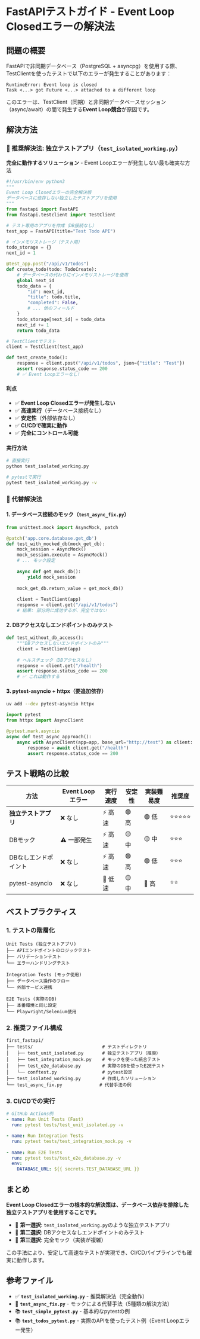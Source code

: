 # FastAPIテストガイド - Event Loop Closedエラーの解決法

## 問題の概要

FastAPIで非同期データベース（PostgreSQL + asyncpg）を使用する際、TestClientを使ったテストで以下のエラーが発生することがあります：

```
RuntimeError: Event loop is closed
Task <...> got Future <...> attached to a different loop
```

このエラーは、TestClient（同期）と非同期データベースセッション（async/await）の間で発生する**Event Loop競合**が原因です。

## 解決方法

### 🎯 推奨解決法: 独立テストアプリ（`test_isolated_working.py`）

**完全に動作するソリューション** - Event Loopエラーが発生しない最も確実な方法

```python
#!/usr/bin/env python3
"""
Event Loop Closedエラーの完全解決版
データベースに依存しない独立したテストアプリを使用
"""
from fastapi import FastAPI
from fastapi.testclient import TestClient

# テスト専用のアプリを作成（DB接続なし）
test_app = FastAPI(title="Test Todo API")

# インメモリストレージ（テスト用）
todo_storage = {}
next_id = 1

@test_app.post("/api/v1/todos")
def create_todo(todo: TodoCreate):
    # データベースの代わりにインメモリストレージを使用
    global next_id
    todo_data = {
        "id": next_id,
        "title": todo.title,
        "completed": False,
        # ... 他のフィールド
    }
    todo_storage[next_id] = todo_data
    next_id += 1
    return todo_data

# TestClientでテスト
client = TestClient(test_app)

def test_create_todo():
    response = client.post("/api/v1/todos", json={"title": "Test"})
    assert response.status_code == 200
    # ✅ Event Loopエラーなし!
```

#### 利点
- ✅ **Event Loop Closedエラーが発生しない**
- ✅ **高速実行**（データベース接続なし）
- ✅ **安定性**（外部依存なし）
- ✅ **CI/CDで確実に動作**
- ✅ **完全にコントロール可能**

#### 実行方法
```bash
# 直接実行
python test_isolated_working.py

# pytestで実行
pytest test_isolated_working.py -v
```

### 🔧 代替解決法

#### 1. データベース接続のモック（`test_async_fix.py`）
```python
from unittest.mock import AsyncMock, patch

@patch('app.core.database.get_db')
def test_with_mocked_db(mock_get_db):
    mock_session = AsyncMock()
    mock_session.execute = AsyncMock()
    # ... モック設定
    
    async def get_mock_db():
        yield mock_session
    
    mock_get_db.return_value = get_mock_db()
    
    client = TestClient(app)
    response = client.get("/api/v1/todos")
    # 結果: 部分的に成功するが、完全ではない
```

#### 2. DBアクセスなしエンドポイントのみテスト
```python
def test_without_db_access():
    """DBアクセスしないエンドポイントのみ"""
    client = TestClient(app)
    
    # ヘルスチェック（DBアクセスなし）
    response = client.get("/health")
    assert response.status_code == 200
    # ✅ これは動作する
```

#### 3. pytest-asyncio + httpx（要追加依存）
```bash
uv add --dev pytest-asyncio httpx
```

```python
import pytest
from httpx import AsyncClient

@pytest.mark.asyncio
async def test_async_approach():
    async with AsyncClient(app=app, base_url="http://test") as client:
        response = await client.get("/health")
        assert response.status_code == 200
```

## テスト戦略の比較

| 方法 | Event Loopエラー | 実行速度 | 安定性 | 実装難易度 | 推奨度 |
|------|------------------|----------|--------|------------|--------|
| **独立テストアプリ** | ❌ なし | ⚡ 高速 | 🟢 高 | 🟢 低 | ⭐⭐⭐⭐⭐ |
| DBモック | ⚠️ 一部発生 | ⚡ 高速 | 🟡 中 | 🟡 中 | ⭐⭐⭐ |
| DBなしエンドポイント | ❌ なし | ⚡ 高速 | 🟢 高 | 🟢 低 | ⭐⭐⭐ |
| pytest-asyncio | ❌ なし | 🐌 低速 | 🟡 中 | 🔴 高 | ⭐⭐ |

## ベストプラクティス

### 1. テストの階層化
```
Unit Tests (独立テストアプリ)
├── APIエンドポイントのロジックテスト
├── バリデーションテスト  
└── エラーハンドリングテスト

Integration Tests (モック使用)
├── データベース操作のフロー
└── 外部サービス連携

E2E Tests (実際のDB)
├── 本番環境と同じ設定
└── Playwright/Selenium使用
```

### 2. 推奨ファイル構成
```
first_fastapi/
├── tests/                          # テストディレクトリ
│   ├── test_unit_isolated.py       # 独立テストアプリ（推奨）
│   ├── test_integration_mock.py    # モックを使った統合テスト
│   ├── test_e2e_database.py        # 実際のDBを使ったE2Eテスト
│   └── conftest.py                 # pytest設定
├── test_isolated_working.py        # 作成したソリューション
└── test_async_fix.py              # 代替手法の例
```

### 3. CI/CDでの実行
```yaml
# GitHub Actions例
- name: Run Unit Tests (Fast)
  run: pytest tests/test_unit_isolated.py -v

- name: Run Integration Tests
  run: pytest tests/test_integration_mock.py -v
  
- name: Run E2E Tests
  run: pytest tests/test_e2e_database.py -v
  env:
    DATABASE_URL: ${{ secrets.TEST_DATABASE_URL }}
```

## まとめ

**Event Loop Closedエラーの根本的な解決策は、データベース依存を排除した独立テストアプリを使用することです。**

- 🥇 **第一選択**: `test_isolated_working.py`のような独立テストアプリ
- 🥈 **第二選択**: DBアクセスなしエンドポイントのみテスト  
- 🥉 **第三選択**: 完全モック（実装が複雑）

この手法により、安定して高速なテストが実現でき、CI/CDパイプラインでも確実に動作します。

## 参考ファイル

- ✅ **`test_isolated_working.py`** - 推奨解決法（完全動作）
- 🔧 **`test_async_fix.py`** - モックによる代替手法（5種類の解決方法）
- 📚 **`test_simple_pytest.py`** - 基本的なpytestの例
- 📚 **`test_todos_pytest.py`** - 実際のAPIを使ったテスト例（Event Loopエラー発生）